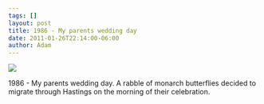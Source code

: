 ```yaml
---
tags: []
layout: post
title: 1986 - My parents wedding day
date: 2011-01-26T22:14:00-06:00
author: Adam
---
```


![](/media/lfnyg8UAXd1qga9s2o1_400.jpg)

1986 - My parents wedding day. A rabble of monarch butterflies decided to migrate through Hastings on the morning of their celebration.
